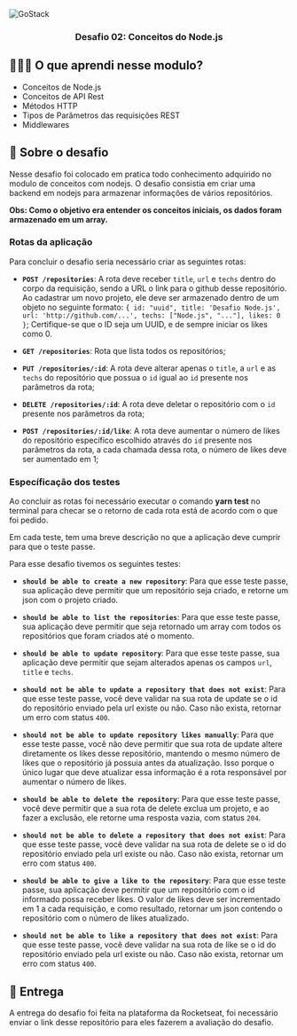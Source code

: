 <img alt="GoStack" src="https://storage.googleapis.com/golden-wind/bootcamp-gostack/header-desafios-new.png" />

<h3 align="center">
  Desafio 02: Conceitos do Node.js
</h3>

## 👨🏻‍💻 O que aprendi nesse modulo?

 - Conceitos de Node.js 
 - Conceitos de API Rest 
 - Métodos HTTP 
 - Tipos de Parâmetros das requisições REST
 - Middlewares

## :rocket: Sobre o desafio

Nesse desafio foi colocado em pratica todo conhecimento adquirido no modulo de conceitos com nodejs. 
O desafio consistia em criar uma backend em nodejs para armazenar informações de vários repositórios.

**Obs: Como o objetivo era entender os conceitos iniciais, os dados foram armazenado em um array.**

### Rotas da aplicação

Para concluir o desafio seria necessário criar as seguintes rotas:

- **`POST /repositories`**: A rota deve receber `title`, `url` e `techs` dentro do corpo da requisição, sendo a URL o link para o github desse repositório. Ao cadastrar um novo projeto, ele deve ser armazenado dentro de um objeto no seguinte formato: `{ id: "uuid", title: 'Desafio Node.js', url: 'http://github.com/...', techs: ["Node.js", "..."], likes: 0 }`; Certifique-se que o ID seja um UUID, e de sempre iniciar os likes como 0.

- **`GET /repositories`**: Rota que lista todos os repositórios;

- **`PUT /repositories/:id`**: A rota deve alterar apenas o `title`, a `url` e as `techs` do repositório que possua o `id` igual ao `id` presente nos parâmetros da rota;

- **`DELETE /repositories/:id`**: A rota deve deletar o repositório com o `id` presente nos parâmetros da rota;

- **`POST /repositories/:id/like`**: A rota deve aumentar o número de likes do repositório específico escolhido através do `id` presente nos parâmetros da rota, a cada chamada dessa rota, o número de likes deve ser aumentado em 1;

### Específicação dos testes

Ao concluir as rotas foi necessário executar o comando **yarn test** no terminal para checar se o retorno de cada rota está de acordo com o que foi pedido.

Em cada teste, tem uma breve descrição no que a aplicação deve cumprir para que o teste passe.

Para esse desafio tivemos os seguintes testes:

-   **`should be able to create a new repository`**: Para que esse teste passe, sua aplicação deve permitir que um repositório seja criado, e retorne um json com o projeto criado.
    
-   **`should be able to list the repositories`**: Para que esse teste passe, sua aplicação deve permitir que seja retornado um array com todos os repositórios que foram criados até o momento.
    
-   **`should be able to update repository`**: Para que esse teste passe, sua aplicação deve permitir que sejam alterados apenas os campos  `url`,  `title`  e  `techs`.
    
-   **`should not be able to update a repository that does not exist`**: Para que esse teste passe, você deve validar na sua rota de update se o id do repositório enviado pela url existe ou não. Caso não exista, retornar um erro com status  `400`.
    
-   **`should not be able to update repository likes manually`**: Para que esse teste passe, você não deve permitir que sua rota de update altere diretamente os likes desse repositório, mantendo o mesmo número de likes que o repositório já possuia antes da atualização. Isso porque o único lugar que deve atualizar essa informação é a rota responsável por aumentar o número de likes.
    
-   **`should be able to delete the repository`**: Para que esse teste passe, você deve permitir que a sua rota de delete exclua um projeto, e ao fazer a exclusão, ele retorne uma resposta vazia, com status  `204`.
    
-   **`should not be able to delete a repository that does not exist`**: Para que esse teste passe, você deve validar na sua rota de delete se o id do repositório enviado pela url existe ou não. Caso não exista, retornar um erro com status  `400`.
    
-   **`should be able to give a like to the repository`**: Para que esse teste passe, sua aplicação deve permitir que um repositório com o id informado possa receber likes. O valor de likes deve ser incrementado em 1 a cada requisição, e como resultado, retornar um json contendo o repositório com o número de likes atualizado.
    
-   **`should not be able to like a repository that does not exist`**: Para que esse teste passe, você deve validar na sua rota de like se o id do repositório enviado pela url existe ou não. Caso não exista, retornar um erro com status  `400`.

## :calendar: Entrega

A entrega do desafio foi feita na plataforma da Rocketseat, foi necessário enviar o link desse repositório para eles fazerem a avaliação do desafio.

